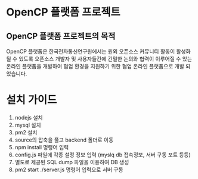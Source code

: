 # OpenCP 플랫폼 프로젝트

## OpenCP 플랫폼 프로젝트의 목적

OpenCP 플랫폼은 한국전자통신연구원에서는 원외 오픈소스 커뮤니티 활동이 활성화 될 수 있도록 오픈소스 개발자 및 사용자들간에 긴밀한 논의와 협력이 이루어질 수 있는 온라인 플랫폼을 개발하여 협업 환경을 지원하기 위한 협업 온라인 플랫폼으로 개발 되었습니다.

# 설치 가이드
1. nodejs 설치
2. mysql 설치
3. pm2 설치
4. source의 압축을 풀고 backend 폴더로 이동
5. npm install 명령어 입력
6. config.js 파일에 각종 설정 정보 입력 (myslq db 접속정보, 서버 구동 포트 등등)
7. 별도로 제공된 SQL dump 파일을 이용하여 DB 생성
8. pm2 start ./server.js 명령어 입력으로 서버 구동
